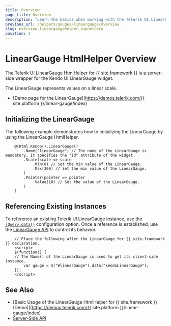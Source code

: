 ```yaml
---
title: Overview
page_title: Overview
description: "Learn the basics when working with the Telerik UI LinearGauge HtmlHelper for {{ site.framework }}."
previous_url: /helpers/gauges/lineargauge/overview
slug: overview_lineargaugehelper_aspnetcore
position: 1
---
```


# LinearGauge HtmlHelper Overview

The Telerik UI LinearGauge HtmlHelper for {{ site.framework }} is a server-side wrapper for the Kendo UI LinearGauge widget.

The LinearGauge represents values on a linear scale.

* [Demo page for the LinearGauge](https://demos.telerik.com/{{ site.platform }}/linear-gauge/index)

## Initializing the LinearGauge

The following example demonstrates how to Initializing the LinearGauge by using the LinearGauge HtmlHelper.

```        
    @(Html.Kendo().LinearGauge()
        .Name("linearGauge") // The name of the LinearGauge is mandatory. It specifies the "id" attribute of the widget.
        .Scale(scale => scale
            .Min(0) // Set the min value of the LinearGauge.
            .Max(200) // Set the min value of the LinearGauge.
        )
        .Pointer(pointer => pointer
            .Value(10) // Set the value of the LinearGauge.
        )
    )
```

## Referencing Existing Instances

To reference an existing Telerik UI LinearGauge instance, use the [`jQuery.data()`](https://api.jquery.com/jQuery.data/) configuration option. Once a reference is established, use the [LinearGauge API](/api/lineargauge) to control its behavior.

        // Place the following after the LinearGauge for {{ site.framework }} declaration.
        <script>
        $(function() {
        // The Name() of the LinearGauge is used to get its client-side instance.
            var gauge = $("#linearGauge").data("kendoLinearGauge");
        });
        </script>

## See Also

* [Basic Usage of the LinearGauge HtmlHelper for {{ site.framework }} (Demo)](https://demos.telerik.com/{{ site.platform }}/linear-gauge/index)
* [Server-Side API](/api/lineargauge)
